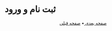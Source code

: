 # ثبت نام و ورود

<p align="center">
    <a href="https://github.com/HoseanRC/shad-api/blob/master/docs/Handling-Updates.md">
        صفحه بعدی
    </a>
  •
  <a href="https://github.com/HoseanRC/shad-api/blob/master/docs/Project-Setup.md">
        صفحه قبلی
    </a>
</p>
